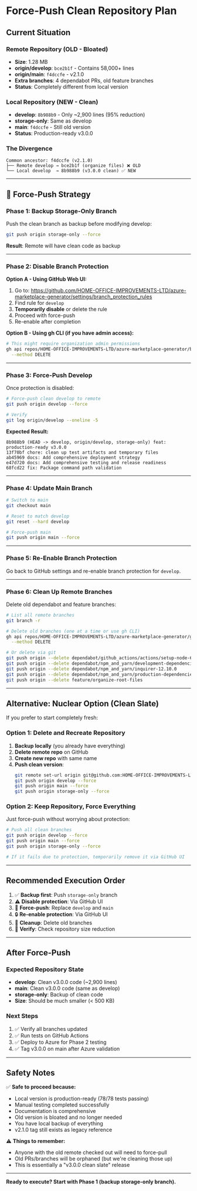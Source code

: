 # Force-Push Clean Repository Plan

## Current Situation

### Remote Repository (OLD - Bloated)
- **Size**: 1.28 MB
- **origin/develop**: `bce2b1f` - Contains 58,000+ lines
- **origin/main**: `f4dccfe` - v2.1.0 
- **Extra branches**: 4 dependabot PRs, old feature branches
- **Status**: Completely different from local version

### Local Repository (NEW - Clean)
- **develop**: `8b988b9` - Only ~2,900 lines (95% reduction)
- **storage-only**: Same as develop
- **main**: `f4dccfe` - Still old version
- **Status**: Production-ready v3.0.0

### The Divergence
```
Common ancestor: f4dccfe (v2.1.0)
├── Remote develop → bce2b1f (organize files) ❌ OLD
└── Local develop  → 8b988b9 (v3.0.0 clean) ✅ NEW
```

---

## 🚀 Force-Push Strategy

### Phase 1: Backup Storage-Only Branch
Push the clean branch as backup before modifying develop:

```bash
git push origin storage-only --force
```

**Result**: Remote will have clean code as backup

---

### Phase 2: Disable Branch Protection

**Option A - Using GitHub Web UI:**
1. Go to: https://github.com/HOME-OFFICE-IMPROVEMENTS-LTD/azure-marketplace-generator/settings/branch_protection_rules
2. Find rule for `develop`
3. **Temporarily disable** or delete the rule
4. Proceed with force-push
5. Re-enable after completion

**Option B - Using gh CLI (if you have admin access):**
```bash
# This might require organization admin permissions
gh api repos/HOME-OFFICE-IMPROVEMENTS-LTD/azure-marketplace-generator/branches/develop/protection \
  --method DELETE
```

---

### Phase 3: Force-Push Develop

Once protection is disabled:

```bash
# Force-push clean develop to remote
git push origin develop --force

# Verify
git log origin/develop --oneline -5
```

**Expected Result:**
```
8b988b9 (HEAD -> develop, origin/develop, storage-only) feat: production-ready v3.0.0
13f70bf chore: clean up test artifacts and temporary files
ab45969 docs: Add comprehensive deployment strategy
e47d720 docs: Add comprehensive testing and release readiness
68fcd22 fix: Package command path validation
```

---

### Phase 4: Update Main Branch

```bash
# Switch to main
git checkout main

# Reset to match develop
git reset --hard develop

# Force-push main
git push origin main --force
```

---

### Phase 5: Re-Enable Branch Protection

Go back to GitHub settings and re-enable branch protection for `develop`.

---

### Phase 6: Clean Up Remote Branches

Delete old dependabot and feature branches:

```bash
# List all remote branches
git branch -r

# Delete old branches (one at a time or use gh CLI)
gh api repos/HOME-OFFICE-IMPROVEMENTS-LTD/azure-marketplace-generator/git/refs/heads/dependabot/github_actions/actions/setup-node-6 \
  --method DELETE

# Or delete via git
git push origin --delete dependabot/github_actions/actions/setup-node-6
git push origin --delete dependabot/npm_and_yarn/development-dependencies-4f592605d1
git push origin --delete dependabot/npm_and_yarn/inquirer-12.10.0
git push origin --delete dependabot/npm_and_yarn/production-dependencies-482cb5ac36
git push origin --delete feature/organize-root-files
```

---

## Alternative: Nuclear Option (Clean Slate)

If you prefer to start completely fresh:

### Option 1: Delete and Recreate Repository

1. **Backup locally** (you already have everything)
2. **Delete remote repo** on GitHub
3. **Create new repo** with same name
4. **Push clean version**:
   ```bash
   git remote set-url origin git@github.com:HOME-OFFICE-IMPROVEMENTS-LTD/azure-marketplace-generator.git
   git push origin develop --force
   git push origin main --force
   git push origin storage-only --force
   ```

### Option 2: Keep Repository, Force Everything

Just force-push without worrying about protection:

```bash
# Push all clean branches
git push origin develop --force
git push origin main --force  
git push origin storage-only --force

# If it fails due to protection, temporarily remove it via GitHub UI
```

---

## Recommended Execution Order

1. ✅ **Backup first**: Push `storage-only` branch
2. ⚠️ **Disable protection**: Via GitHub UI
3. 🚀 **Force-push**: Replace `develop` and `main`
4. 🔒 **Re-enable protection**: Via GitHub UI
5. 🧹 **Cleanup**: Delete old branches
6. 🎉 **Verify**: Check repository size reduction

---

## After Force-Push

### Expected Repository State
- **develop**: Clean v3.0.0 code (~2,900 lines)
- **main**: Clean v3.0.0 code (same as develop)
- **storage-only**: Backup of clean code
- **Size**: Should be much smaller (< 500 KB)

### Next Steps
1. ✅ Verify all branches updated
2. ✅ Run tests on GitHub Actions
3. ✅ Deploy to Azure for Phase 2 testing
4. ✅ Tag v3.0.0 on main after Azure validation

---

## Safety Notes

✅ **Safe to proceed because:**
- Local version is production-ready (78/78 tests passing)
- Manual testing completed successfully
- Documentation is comprehensive
- Old version is bloated and no longer needed
- You have local backup of everything
- v2.1.0 tag still exists as legacy reference

⚠️ **Things to remember:**
- Anyone with the old remote checked out will need to force-pull
- Old PRs/branches will be orphaned (but we're cleaning those up)
- This is essentially a "v3.0.0 clean slate" release

---

**Ready to execute? Start with Phase 1 (backup storage-only branch).**
